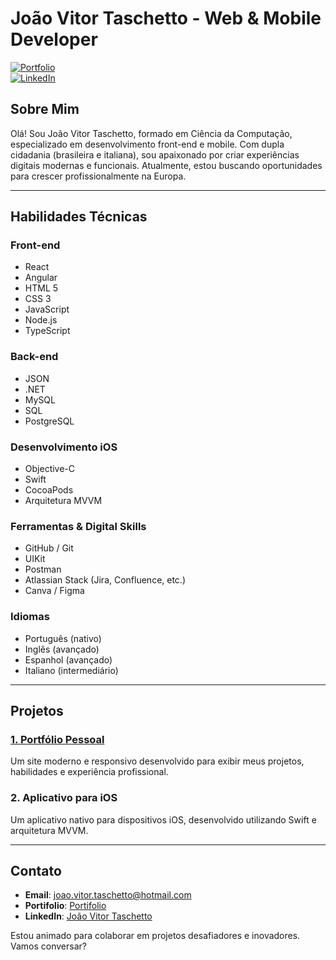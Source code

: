 # João Vitor Taschetto - Web & Mobile Developer

[![Portfolio](https://img.shields.io/badge/Portfolio-taschetto.tech-blue)](http://taschetto.tech)  
[![LinkedIn](https://img.shields.io/badge/LinkedIn-Connect-blue)](www.linkedin.com/in/joão-vitor-taschetto-574aba205)

## Sobre Mim
Olá! Sou João Vitor Taschetto, formado em Ciência da Computação, especializado em desenvolvimento front-end e mobile. Com dupla cidadania (brasileira e italiana), sou apaixonado por criar experiências digitais modernas e funcionais. Atualmente, estou buscando oportunidades para crescer profissionalmente na Europa.

---

## Habilidades Técnicas

### Front-end
- React
- Angular
- HTML 5
- CSS 3
- JavaScript
- Node.js
- TypeScript

### Back-end
- JSON
- .NET
- MySQL
- SQL
- PostgreSQL

### Desenvolvimento iOS
- Objective-C
- Swift
- CocoaPods
- Arquitetura MVVM

### Ferramentas & Digital Skills
- GitHub / Git
- UIKit
- Postman
- Atlassian Stack (Jira, Confluence, etc.)
- Canva / Figma

### Idiomas
- Português (nativo)
- Inglês (avançado)
- Espanhol (avançado)
- Italiano (intermediário)

---

## Projetos

### [1. Portfólio Pessoal](http://taschetto.tech)
Um site moderno e responsivo desenvolvido para exibir meus projetos, habilidades e experiência profissional.

### 2. Aplicativo para iOS
Um aplicativo nativo para dispositivos iOS, desenvolvido utilizando Swift e arquitetura MVVM.

---

## Contato
- **Email**: joao.vitor.taschetto@hotmail.com
- **Portifolio**: [Portifolio](taschetto.tech)
- **LinkedIn**: [João Vitor Taschetto](www.linkedin.com/in/joão-vitor-taschetto-574aba205)

Estou animado para colaborar em projetos desafiadores e inovadores. Vamos conversar?


<!---
jv-taschetto/jv-taschetto is a ✨ special ✨ repository because its `README.md` (this file) appears on your GitHub profile.
You can click the Preview link to take a look at your changes.
--->
